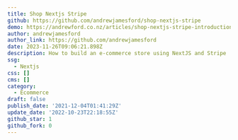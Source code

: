 ```yaml
---
title: Shop Nextjs Stripe
github: https://github.com/andrewjamesford/shop-nextjs-stripe
demo: https://andrewford.co.nz/articles/shop-nextjs-stripe-introduction/
author: andrewjamesford
author_link: https://github.com/andrewjamesford
date: 2023-11-26T09:06:21.898Z
description: How to build an e-commerce store using NextJS and Stripe
ssg:
  - Nextjs
css: []
cms: []
category:
  - Ecommerce
draft: false
publish_date: '2021-12-04T01:41:29Z'
update_date: '2022-10-23T22:18:55Z'
github_star: 1
github_fork: 0
---
```

